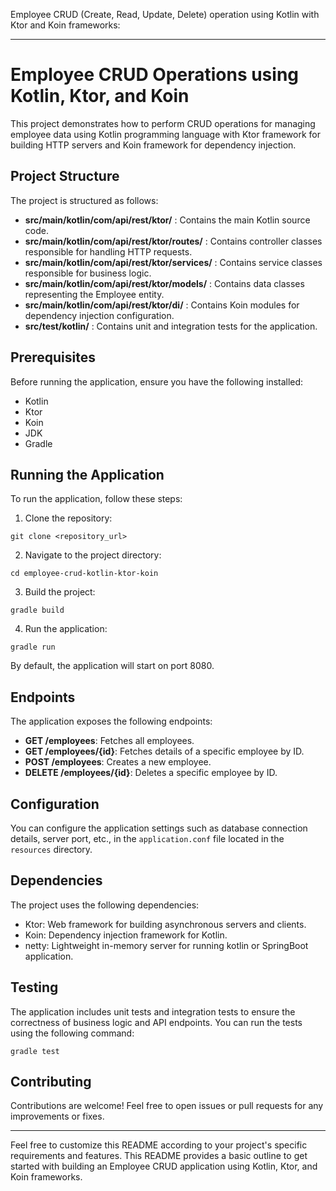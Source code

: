 Employee CRUD (Create, Read, Update, Delete) operation using Kotlin with Ktor and Koin frameworks:

---

# Employee CRUD Operations using Kotlin, Ktor, and Koin

This project demonstrates how to perform CRUD operations for managing employee data using Kotlin programming language with Ktor framework for building HTTP servers and Koin framework for dependency injection.

## Project Structure

The project is structured as follows:

  - **src/main/kotlin/com/api/rest/ktor/** : Contains the main Kotlin source code.
  - **src/main/kotlin/com/api/rest/ktor/routes/** : Contains controller classes responsible for handling HTTP requests.
  - **src/main/kotlin/com/api/rest/ktor/services/** : Contains service classes responsible for business logic.
  - **src/main/kotlin/com/api/rest/ktor/models/** : Contains data classes representing the Employee entity.
  - **src/main/kotlin/com/api/rest/ktor/di/** : Contains Koin modules for dependency injection configuration.
- **src/test/kotlin/** : Contains unit and integration tests for the application.

## Prerequisites

Before running the application, ensure you have the following installed:

- Kotlin
- Ktor
- Koin
- JDK
- Gradle

## Running the Application

To run the application, follow these steps:

1. Clone the repository:

```
git clone <repository_url>
```

2. Navigate to the project directory:

```
cd employee-crud-kotlin-ktor-koin
```

3. Build the project:

```
gradle build
```

4. Run the application:

```
gradle run
```

By default, the application will start on port 8080.

## Endpoints

The application exposes the following endpoints:

- **GET /employees**: Fetches all employees.
- **GET /employees/{id}**: Fetches details of a specific employee by ID.
- **POST /employees**: Creates a new employee.
- **DELETE /employees/{id}**: Deletes a specific employee by ID.

## Configuration

You can configure the application settings such as database connection details, server port, etc., in the `application.conf` file located in the `resources` directory.

## Dependencies

The project uses the following dependencies:

- Ktor: Web framework for building asynchronous servers and clients.
- Koin: Dependency injection framework for Kotlin.
- netty: Lightweight in-memory server for running kotlin or SpringBoot application.

## Testing

The application includes unit tests and integration tests to ensure the correctness of business logic and API endpoints. You can run the tests using the following command:

```
gradle test
```

## Contributing

Contributions are welcome! Feel free to open issues or pull requests for any improvements or fixes.

---

Feel free to customize this README according to your project's specific requirements and features. This README provides a basic outline to get started with building an Employee CRUD application using Kotlin, Ktor, and Koin frameworks.
